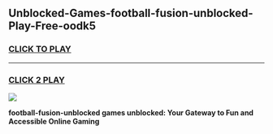 
## Unblocked-Games-football-fusion-unblocked-Play-Free-oodk5
<h3>
<a href="https://premium76.site?title=football-fusion-unblocked&ref=21A">CLICK TO PLAY</a></h3>
<hr>

<h3>
<a href="https://premium76.site?title=football-fusion-unblocked&ref=21A">CLICK 2 PLAY</a>
  
</h3>

<a href="https://premium76.site?title=football-fusion-unblocked&ref=21A"><img src="https://clearcache.store/games.png"></a>


**football-fusion-unblocked games unblocked: Your Gateway to Fun and Accessible Online Gaming**
